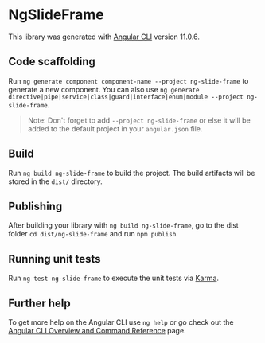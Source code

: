 # NgSlideFrame

This library was generated with [Angular CLI](https://github.com/angular/angular-cli) version 11.0.6.

## Code scaffolding

Run `ng generate component component-name --project ng-slide-frame` to generate a new component. You can also use `ng generate directive|pipe|service|class|guard|interface|enum|module --project ng-slide-frame`.
> Note: Don't forget to add `--project ng-slide-frame` or else it will be added to the default project in your `angular.json` file. 

## Build

Run `ng build ng-slide-frame` to build the project. The build artifacts will be stored in the `dist/` directory.

## Publishing

After building your library with `ng build ng-slide-frame`, go to the dist folder `cd dist/ng-slide-frame` and run `npm publish`.

## Running unit tests

Run `ng test ng-slide-frame` to execute the unit tests via [Karma](https://karma-runner.github.io).

## Further help

To get more help on the Angular CLI use `ng help` or go check out the [Angular CLI Overview and Command Reference](https://angular.io/cli) page.
